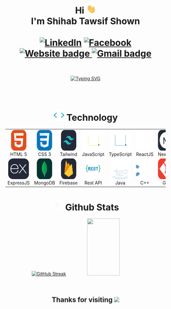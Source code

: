 <h1 align="center">
    Hi <img src="./assets/Hi.gif" width="30px"> <br>
    I'm <b>Shihab Tawsif Shown</b> <br><br> 
    <a href="https://www.linkedin.com/in/shihab-shown/"><img src="https://img.shields.io/badge/Linkedin-0077b5?style=flat&logo=linkedin" alt="LinkedIn" height=25px, width=100px></a>
    <a href="https://www.facebook.com/shihab.shown"><img alt="Facebook" src="https://img.shields.io/badge/Facebook-1877F2?style=flat&logo=facebook&logoColor=white" height=25px, width=105px></a>
    <a href="https://portfolio-showns-projects.vercel.app/"><img alt="Website badge" src="https://img.shields.io/badge/Potfolio-EC8B00?logo=google-chrome&logoColor=white" height=25px, width=90px>
    </a>
    <a href="mailto:sadadrana@gmail.com"><img alt="Gmail badge" src="https://img.shields.io/badge/Gmail-E34133?logo=gmail&logoColor=white" height=25px, width=80px></a>
</h1>
<br>
<br>
<div align="center">
  <a href="https://git.io/typing-svg"><img src="https://readme-typing-svg.demolab.com?font=Fira+Code&size=24&pause=1000&color=27F75E&random=false&width=435&lines=Passionate+Web+Developer;Beautiful+%26+Responsive+Design%2C+MERN+stack" alt="Typing SVG" /></a>
</div>
<br>
<br>

<!-- <h1 align="center">STUDY</h1>

<table style="border-collapse: collapse;" align="center">
    <tr>
        <td align="center">
            <img src="./assets/logo.png" alt="nsu logo" width="120px">
        </td>
        <td>
            <h3 style="margin: 0;">North South University
</h3> 
            <sup style="color: gray;">2022 - 2026</sup>
            <p>Bachelor of <b>Computer Science and Engineering</b></p>
        </td>
    </tr>
</table> -->

<!--<h1 align="center"><img src="./assets/about_me.gif" width="35px"> Recent Projects</h1>
<div align="center">
<a href="https://github.com/Shown246/Travel-BD-Client">
  <img align="center" src="https://github-readme-stats.vercel.app/api/pin/?username=Shown246&repo=Travel-BD-Client&theme=blue-green" />
</a>
<a href="https://github.com/Shown246/Academia-Lib">
  <img align="center" src="https://github-readme-stats.vercel.app/api/pin/?username=Shown246&repo=Academia-Lib&theme=blue-green" />
</a>
<a href="https://github.com/Shown246/Terra-Potter">
  <img align="center" src="https://github-readme-stats.vercel.app/api/pin/?username=Shown246&repo=Terra-Potter&theme=blue-green" />
</a>
<a href="https://github.com/Shown246/LeetCode-Problem-Solving">
  <img align="center" src="https://github-readme-stats.vercel.app/api/pin/?username=Shown246&repo=LeetCode-Problem-Solving&theme=blue-green" />
</a>
</div> -->

<br>
<h1 align="center"><img src="./assets/giphy.gif" width="35px"> Technology</h1>

<table align="center">
  <tr>
    <td align="center"  width="96">
        <img src="./assets/HTML.svg" width="48" height="65" alt="HTML5" />
      <br>HTML 5
    </td>
    <td align="center" width="96">
        <img src="./assets/CSS.svg" width="48" height="65" alt="css" />
      <br>CSS 3
    </td>
    <td align="center" width="96">
        <img src="./assets/TailwindCSS-Dark.svg" width="48" height="65" alt="tailwind" />
      <br>Tailwind
    </td>
    <td align="center" width="96">
        <img src="./assets/js-icon.svg" alt="icon" width="65" height="65" />
      <br>JavaScript
    </td>
    <td align="center" width="96">
        <img src="./assets/ts-icon.svg" alt="icon" width="65" height="65" />
      <br>TypeScript
    </td>
    <td align="center" width="96">
        <img src="./assets/react-icon.svg" alt="icon" width="65" height="65" />
      <br>ReactJS
    <td align="center" width="96">
        <img src="./assets/NextJS-Dark.svg" alt="icon" width="65" height="65" />
      <br>NextJS
    </td>
    </td>
    <td align="center" width="96">
        <img src="./assets/NodeJS-Dark.svg" width="48" height="65" alt="Nodejs" />
      <br>NodeJS
    </td>
  </tr>
  <tr>
    <td align="center" width="96">
        <img src="./assets/ExpressJS-Dark.svg" alt="icon" width="65" height="65" />
      <br>ExpressJS
    </td>
    <td align="center" width="96">
        <img src="./assets/MongoDB.svg" width="48" height="65" alt="MongoDB" />
      <br>MongoDB
    </td>    
    <td align="center" width="96">
        <img src="./assets/Firebase-Dark.svg" width="48" height="65" alt="MongoDB" />
      <br>Firebase
    </td>    
    <td align="center" width="96">
        <img src="./assets/restapi-icon.svg" width="48" height="65" alt="MongoDB" />
      <br>Rest API
    </td>    
    <td align="center" width="96">
        <img src="./assets/java-icon.svg" alt="icon" width="65" height="65" />
      <br>Java
    </td>
    <td align="center" width="96">
        <img src="./assets/cpp-icon.svg" alt="icon" width="65" height="65" />
        <br>C++
    </td>
    <td align="center" width="96"> 
        <img src="./assets/Git.svg" width="48" height="65" alt="Git" />
      <br>Git
    </td>
    <td align="center" width="96">
        <img src="./assets/mysql-icon.svg" alt="icon" width="65" height="65" />
      <br>MySQL
    </td>
  </tr>
</table>

<!-- <div align="center"><img src="./assets/grid-snake.svg" alt="e" style="max-width: 100%;"></div> -->


<h1 align="center"><img src="./assets/giphy (1).gif" width="35px"> Github Stats</h1>
<p align="center">
<a href="https://git.io/streak-stats"><img src="https://github-readme-streak-stats.herokuapp.com?user=Shown246&theme=blue-green&hide_border=true&date_format=j%20M%5B%20Y%5D" alt="GitHub Streak" /></a>
<img width="45%" height="180em" src="https://github-readme-stats-eight-theta.vercel.app/api/top-langs/?username=Shown246&theme=blue-green&exclude_repo=KNN-Image-Classification&show_icons=true&hide_border=true&layout=compact"/>
</p>
<br>

<div align="center">
    <h2>Thanks for visiting <img height="40" src="https://emoji.gg/assets/emoji/7333-parrotdance.gif"></h2>
</div>
